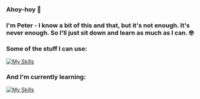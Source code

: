 ### Ahoy-hoy 👋

### I'm <b>Peter</b> - I know a bit of this and that, but it's not enough. It's never enough. So I'll just sit down and learn as much as I can. 🤓

### Some of the stuff I can use: 

[![My Skills](https://skillicons.dev/icons?i=html,css,js,sass,git,mysql)](https://skillicons.dev)

### And I'm currently learning:
[![My Skills](https://skillicons.dev/icons?i=react)](https://skillicons.dev)

